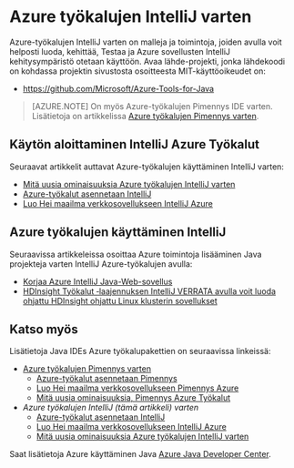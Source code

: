 <properties
    pageTitle="Azure Työkalut, IntelliJ | Microsoft Azure"
    description="Lisätietoja Azure työkalujen IntelliJ."
    services=""
    documentationCenter="java"
    authors="rmcmurray"
    manager="wpickett"
    editor=""/>

<tags
    ms.service="multiple"
    ms.workload="na"
    ms.tgt_pltfrm="multiple"
    ms.devlang="Java"
    ms.topic="article"
    ms.date="09/20/2016" 
    ms.author="robmcm;asirveda"/>

# <a name="azure-toolkit-for-intellij"></a>Azure työkalujen IntelliJ varten

Azure-työkalujen IntelliJ varten on malleja ja toimintoja, joiden avulla voit helposti luoda, kehittää, Testaa ja Azure sovellusten IntelliJ kehitysympäristö otetaan käyttöön. Avaa lähde-projekti, jonka lähdekoodi on kohdassa projektin sivustosta osoitteesta MIT-käyttöoikeudet on:

* <https://github.com/Microsoft/Azure-Tools-for-Java>

> [AZURE.NOTE] On myös Azure-työkalujen Pimennys IDE varten. Lisätietoja on artikkelissa [Azure työkalujen Pimennys varten].

## <a name="getting-started-with-the-azure-toolkit-for-intellij"></a>Käytön aloittaminen IntelliJ Azure Työkalut

Seuraavat artikkelit auttavat Azure-työkalujen käyttäminen IntelliJ varten:

* [Mitä uusia ominaisuuksia Azure työkalujen IntelliJ varten]
* [Azure-työkalut asennetaan IntelliJ]
* [Luo Hei maailma verkkosovellukseen IntelliJ Azure]

## <a name="using-the-azure-toolkit-for-intellij"></a>Azure työkalujen käyttäminen IntelliJ

Seuraavissa artikkeleissa osoittaa Azure toimintoja lisääminen Java projekteja varten IntelliJ Azure-työkalujen avulla:

* [Korjaa Azure IntelliJ Java-Web-sovellus]
* [HDInsight Työkalut ‑laajennuksen IntelliJ VERRATA avulla voit luoda ohjattu HDInsight ohjattu Linux klusterin sovellukset][HDInsight Tools Plugin for IntelliJ]

## <a name="see-also"></a>Katso myös

Lisätietoja Java IDEs Azure työkalupakettien on seuraavissa linkeissä:

- [Azure työkalujen Pimennys varten]
  - [Azure-työkalut asennetaan Pimennys]
  - [Luo Hei maailma verkkosovellukseen Pimennys Azure]
  - [Mitä uusia ominaisuuksia, Pimennys Azure Työkalut]
- *Azure työkalujen IntelliJ (tämä artikkeli) varten*
  - [Azure-työkalut asennetaan IntelliJ]
  - [Luo Hei maailma verkkosovellukseen IntelliJ Azure]
  - [Mitä uusia ominaisuuksia Azure työkalujen IntelliJ varten]

Saat lisätietoja Azure käyttäminen Java [Azure Java Developer Center].

<!-- URL List -->

[Azure työkalujen Pimennys varten]: ./azure-toolkit-for-eclipse.md
[Azure Toolkit for IntelliJ]: ./azure-toolkit-for-intellij.md
[Luo Hei maailma verkkosovellukseen Pimennys Azure]: ./app-service-web/app-service-web-eclipse-create-hello-world-web-app.md
[Luo Hei maailma verkkosovellukseen IntelliJ Azure]: ./app-service-web/app-service-web-intellij-create-hello-world-web-app.md
[Azure-työkalut asennetaan Pimennys]: ./azure-toolkit-for-eclipse-installation.md
[Azure-työkalut asennetaan IntelliJ]: ./azure-toolkit-for-intellij-installation.md
[Mitä uusia ominaisuuksia, Pimennys Azure Työkalut]: ./azure-toolkit-for-eclipse-whats-new.md
[Mitä uusia ominaisuuksia Azure työkalujen IntelliJ varten]: ./azure-toolkit-for-intellij-whats-new.md

[Azure Java Developer Center]: https://azure.microsoft.com/develop/java/

[Korjaa Azure IntelliJ Java-Web-sovellus]: ./app-service-web/app-service-web-debug-java-web-app-in-intellij.md
[HDInsight Tools Plugin for IntelliJ]: ./hdinsight/hdinsight-apache-spark-intellij-tool-plugin.md